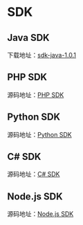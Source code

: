 # SDK

## Java SDK

下载地址：<a target="_blank" href="https://github.com/yangbajing/check-guard-sdk/releases/tag/sdk-java-1.0.1">sdk-java-1.0.1</a>

## PHP SDK

源码地址：<a target="_blank" href="https://github.com/yangbajing/check-guard-sdk/tree/master/sdk-php">PHP SDK</a>

## Python SDK

源码地址：<a target="_blank" href="https://github.com/yangbajing/check-guard-sdk/tree/master/sdk-python">Python SDK</a>

## C# SDK

源码地址：<a target="_blank" href="https://github.com/yangbajing/check-guard-sdk/tree/master/sdk-csharp">C# SDK</a>

## Node.js SDK

源码地址：<a target="_blank" href="https://github.com/yangbajing/check-guard-sdk/tree/master/sdk-node.js">Node.js SDK</a>
